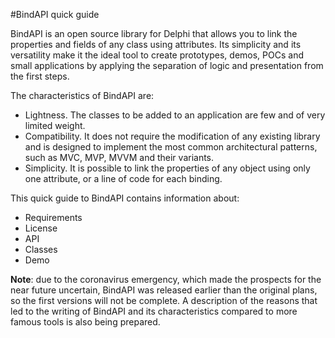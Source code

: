 #BindAPI quick guide

BindAPI is an open source library for Delphi that allows you to link the properties and fields of any class using attributes. Its simplicity and its versatility make it the ideal tool to create prototypes, demos, POCs and small applications by applying the separation of logic and presentation from the first steps.

The characteristics of BindAPI are:

- Lightness. The classes to be added to an application are few and of very limited weight.
- Compatibility. It does not require the modification of any existing library and is designed to implement the most common architectural patterns, such as MVC, MVP, MVVM and their variants.
- Simplicity. It is possible to link the properties of any object using only one attribute, or a line of code for each binding.

This quick guide to BindAPI contains information about:

- Requirements
- License
- API
- Classes
- Demo

 **Note**: due to the coronavirus emergency, which made the prospects for the near future uncertain, BindAPI was released earlier than the original plans, so the first versions will not be complete. 
 A description of the reasons that led to the writing of BindAPI and its characteristics compared to more famous tools is also being prepared.